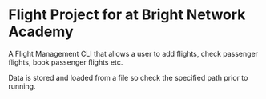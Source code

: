 # Flight Project for at Bright Network Academy

A Flight Management CLI that allows a user to add flights, check passenger flights, book passenger flights etc.

Data is stored and loaded from a file so check the specified path prior to running.
